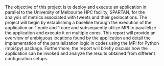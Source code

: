 The objective of this project is to deploy and execute an application in parallel to the University
of Melbourne HPC facility, SPARTAN, for the analysis of metrics associated with tweets and
their geolocations. The project will begin by establishing a baseline through the execution of
the application on 1 node and 1 core and subsequently utilize MPI to parallelize the application
and execute it on multiple cores. This report will provide an overview of ambiguous locations
found by the application and detail the implementation of the parallelization logic in codes
using the MPI for Python (mpi4py) package. Furthermore, the report will briefly discuss how
the application can be invoked and analyze the results obtained from different configuration
setups.
